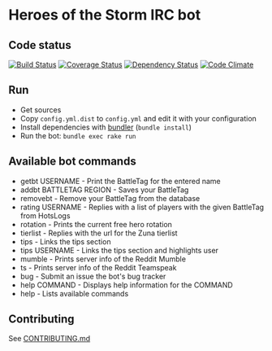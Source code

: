 # Heroes of the Storm IRC bot

## Code status

[![Build Status](https://travis-ci.org/chadrien/hots-irc-bot.svg?branch=master)](https://travis-ci.org/chadrien/hots-irc-bot)
[![Coverage Status](https://coveralls.io/repos/chadrien/hots-irc-bot/badge.svg?branch=master)](https://coveralls.io/r/chadrien/hots-irc-bot?branch=master)
[![Dependency Status](https://www.versioneye.com/user/projects/54da6f1cc1bbbd5f8200023d/badge.svg?style=flat)](https://www.versioneye.com/user/projects/54da6f1cc1bbbd5f8200023d)
[![Code Climate](https://codeclimate.com/github/chadrien/hots-irc-bot/badges/gpa.svg)](https://codeclimate.com/github/chadrien/hots-irc-bot)

## Run

* Get sources
* Copy `config.yml.dist` to `config.yml` and edit it with your configuration
* Install dependencies with [bundler](http://bundler.io/) (`bundle install`)
* Run the bot: `bundle exec rake run`

## Available bot commands

* getbt USERNAME - Print the BattleTag for the entered name
* addbt BATTLETAG REGION - Saves your BattleTag
* removebt - Remove your BattleTag from the database
* rating USERNAME - Replies with a list of players with the given BattleTag from HotsLogs
* rotation - Prints the current free hero rotation
* tierlist - Replies with the url for the Zuna tierlist
* tips - Links the tips section
* tips USERNAME - Links the tips section and highlights user
* mumble - Prints server info of the Reddit Mumble
* ts - Prints server info of the Reddit Teamspeak
* bug - Submit an issue the bot's bug tracker
* help COMMAND - Displays help information for the COMMAND
* help - Lists available commands

## Contributing

See [CONTRIBUTING.md](CONTRIBUTING.md)
